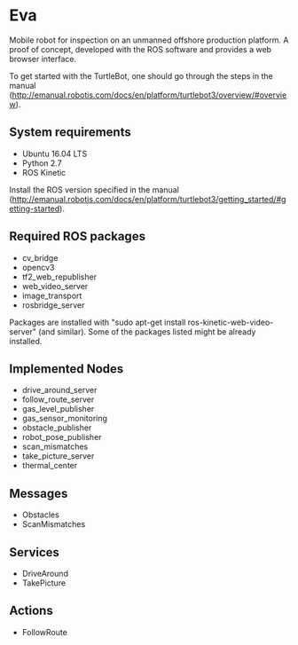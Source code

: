 # Eva
Mobile robot for inspection on an unmanned offshore production platform. A proof of concept, developed with the ROS software and provides a web browser interface.

To get started with the TurtleBot, one should go through the steps in the manual (http://emanual.robotis.com/docs/en/platform/turtlebot3/overview/#overview).

## System requirements
- Ubuntu 16.04 LTS
- Python 2.7
- ROS Kinetic

Install the ROS version specified in the manual (http://emanual.robotis.com/docs/en/platform/turtlebot3/getting_started/#getting-started).

## Required ROS packages
- cv_bridge
- opencv3
- tf2_web_republisher
- web_video_server
- image_transport
- rosbridge_server

Packages are installed with "sudo apt-get install ros-kinetic-web-video-server" (and similar). Some of the packages listed might be already installed.

## Implemented Nodes
- drive_around_server
- follow_route_server
- gas_level_publisher
- gas_sensor_monitoring
- obstacle_publisher
- robot_pose_publisher
- scan_mismatches
- take_picture_server
- thermal_center

## Messages
- Obstacles
- ScanMismatches

## Services
- DriveAround
- TakePicture

## Actions
- FollowRoute
